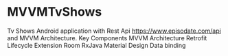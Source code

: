 # MVVMTvShows
Tv Shows Android application with Rest Api https://www.episodate.com/api and MVVM Architecture.
Key Components
MVVM Architecture
Retrofit
Lifecycle Extension
Room
RxJava
Material Design
Data binding
